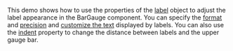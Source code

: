 This demo shows how to use the properties of the [label](/Documentation/ApiReference/UI_Components/dxBarGauge/Configuration/label/) object to adjust the label appearance in the BarGauge component. You can specify the [format](/Documentation/ApiReference/UI_Components/dxBarGauge/Configuration/label/#format) and [precision](/Documentation/ApiReference/Common/Object_Structures/format/#precision) and [customize the text](/Documentation/ApiReference/UI_Components/dxBarGauge/Configuration/label/#customizeText) displayed by labels. You can also use the [indent](/Documentation/ApiReference/UI_Components/dxBarGauge/Configuration/label/#indent) property to change the distance between labels and the upper gauge bar.